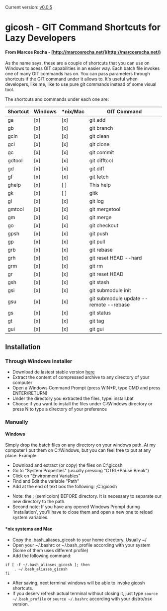 Current version: [v0.0.5](../../releases/tag/v0.0.5)

# gicosh - GIT Command Shortcuts for Lazy Developers
#### From Marcos Rocha - [http://marcosrocha.net/](http://marcosrocha.net/)
As the name says, these are a couple of shortcuts that you can use on Windows to acess GIT capabilities in an easier way.
Each batch file invokes one of many GIT commands has on. You can pass parameters through shortcuts if the GIT command under it allows to.
It's useful when developers, like me, like to use pure git commands instead of some visual tool.

The shortcuts and commands under each one are:

|Shortcut|Windows |*nix/Mac|GIT Command|
|--------|--------|--------|-----------|
|ga| [x] | [x] |git add|
|gb| [x] | [x] |git branch|
|gcln| [x] | [x] |git clean|
|gcl| [x] | [x] |git clone|
|gc| [x] | [x] |git commit|
|gdtool| [x] | [x] |git difftool|
|gd| [x] | [x] |git diff|
|gf| [x] | [x] |git fetch|
|ghelp| [x] | [ ] |This help|
|gk| [x] | [ ] |gitk|
|gl| [x] | [x] |git log|
|gmtool| [x] | [x] |git mergetool|
|gm| [x] | [x] |git merge|
|go| [x] | [x] |git checkout|
|gpsh | [x] | [x] |git push|
|gp| [x] | [x] |git pull|
|grb| [x] | [x] |git rebase|
|grh| [x] | [x] |git reset HEAD --hard|
|grm| [x] | [x] |git rm|
|gr| [x] | [x] |git reset HEAD|
|gsh| [x] | [x] |git stash|
|gsi| [x] | [x] |git submodule init|
|gsu| [x] | [x] |git submodule update --remote --rebase|
|gs| [x] | [x] |git status|
|gt| [x] | [x] |git tag|
|gui| [x] | [x] |git gui|

## Installation
### Through Windows Installer
  - Download de lastest stable version [here](../../releases/tag/v0.0.4)
  - Extract the content of compressed archive to any directory of your computer
  - Open a Windows Command Prompt (press WIN+R, type CMD and press ENTER/RETURN)
  - Under the directory you extracted the files, type: install.bat
  - Choose if you want to install the files under C:\Windows directory or
    press N to type a directory of your preference

### Manually
#### Windows
Simply drop the batch files on any directory on your windows path. At my computer I put them on C:\Windows, but you can feel free to put at any place.
Example:
  - Download and extract (or copy) the files on C:\gicosh
  - Go to "System Properties" (usually pressing "CTRL+Pause Break")
  - Click on "Environment Variables"
  - Find and Edit the variable "Path"
  - Add at the end of text box the following: ;C:\gicosh

* Note: the ; (semicolon) BEFORE directory. It is necessary to separate our new directory to the path.
* Second note: If you have any opened Windows Prompt during 'installation', you'll have to close them and open a new one to reload system variables.

#### *nix systems and Mac
  - Copy the .bash_aliases_gicosh to your home directory. Usually ~/
  - Open your ~/.bashrc or ~/.bash_profile according with your system (Some of them uses different profile)
  - Add the following command:
  ```
  if [ -f ~/.bash_aliases_gicosh ]; then
      . ~/.bash_aliases_gicosh
  fi
  ```
  - After saving, next terminal windows will be able to invoke gicosh shortcuts.
  - If you deserv refresh actual terminal without closing it, just type ```source ~/.bash_profile``` or ```source ~/.bashrc``` according with your distro/osx version.